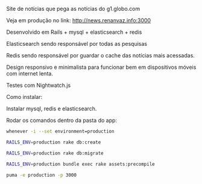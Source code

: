 Site de notícias que pega as notícias do g1.globo.com



Veja em produção no link: http://news.renanvaz.info:3000



Desenvolvido em Rails + mysql + elasticsearch + redis


Elasticsearch sendo responsável por todas as pesquisas


Redis sendo responsável por guardar o cache das notícias mais acessadas.


Design responsivo e minimalista para funcionar bem em dispositivos móveis com internet lenta.


Testes com Nightwatch.js



Como instalar:

Instalar mysql, redis e elasticsearch.

Rodar os comandos dentro da pasta do app:

```sh
whenever -i --set environment=production
```

```sh
RAILS_ENV=production rake db:create
```

```sh
RAILS_ENV=production rake db:migrate
```

```sh
RAILS_ENV=production bundle exec rake assets:precompile
```

```sh
puma -e production -p 3000
```















